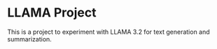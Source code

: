 # LLAMA Project
This is a project to experiment with LLAMA 3.2 for text generation and summarization.
